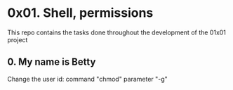 # 0x01. Shell, permissions
This repo contains the tasks done throughout the development of the 01x01 project

## 0. My name is Betty
Change the user id: command "chmod" parameter "-g"
